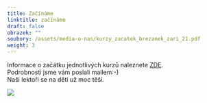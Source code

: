 ```yaml
---
title: Začínáme
linktitle: začínáme
draft: false
obrazek: ""
soubory: /assets/media-o-nas/kurzy_zacatek_brezanek_zari_21.pdf
weight: 3
---
```

Informace o začátku jednotlivých  kurzů naleznete [ZDE](/assets/media-o-nas/kurzy…tek_brezanek_zari_21.pdf).\
Podrobnosti jsme vám poslali mailem:-) \
Naši lektoři se na děti už moc těší.

![](/assets/media/zac_kurzu.jpg)